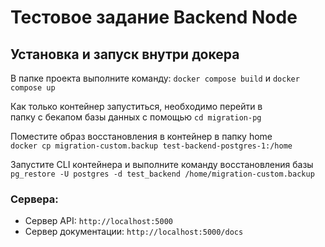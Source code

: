 # Тестовое задание Backend Node

## Установка и запуск внутри докера

В папке проекта выполните команду: `docker compose build` и `docker compose up`

Как только контейнер запуститься, необходимо перейти в  
папку с бекапом базы данных с помощью `cd migration-pg`

Поместите образ восстановления в контейнер в папку home  
`docker cp migration-custom.backup test-backend-postgres-1:/home`

Запустите CLI контейнера и выполните команду восстановления базы  
`pg_restore -U postgres -d test_backend /home/migration-custom.backup`

### Сервера:

* Сервер API: ```http://localhost:5000```
* Сервер документации: ```http://localhost:5000/docs```
